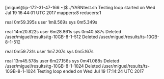 [miguel@ip-172-31-47-166 ~]$ ./YARNtest.sh
Testing loop started on Wed Jul 19 16:44:01 UTC 2017
mappers:8
reducers:1

real    0m59.395s
user    1m8.569s
sys     0m5.349s


real    14m20.822s
user    6m28.861s
sys     0m40.587s
Deleted /user/miguel/results/tg-10GB-8-1-512
Deleted /user/miguel/results/ts-10GB-8-1-512

real    0m59.731s
user    1m7.207s
sys     0m5.167s

real    13m45.578s
user    6m27.156s
sys     0m41.088s
Deleted /user/miguel/results/tg-10GB-8-1-1024
Deleted /user/miguel/results/ts-10GB-8-1-1024
Testing loop ended on Wed Jul 19 17:14:24 UTC 2017

